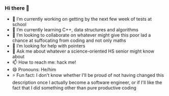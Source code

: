 ### Hi there 👋

- 🔭 I’m currently working on getting by the next few week of tests at school
- 🌱 I’m currently learning C++, data structures and algorithms
- 👯 I’m looking to collaborate on whatever might give this poor lad a chance at suffocating from coding and not only maths
- 🤔 I’m looking for help with pointers
- 💬 Ask me about whatever a science-oriented HS senior might know about
- 📫 How to reach me: hack me!
- 😄 Pronouns: He/him
- ⚡ Fun fact: I don't know whether I'll be proud of not having changed this description once I actually become a software engineer, or if I'll like the fact that I did something other than pure productive coding
